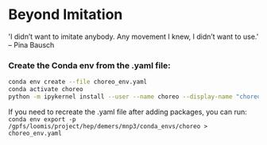 # Beyond Imitation
'I didn’t want to imitate anybody. Any movement I knew, I didn’t want to use.' – Pina Bausch

### Create the Conda env from the .yaml file: 
```sh
conda env create --file choreo_env.yaml
conda activate choreo
python -m ipykernel install --user --name choreo --display-name "choreo" # installs the Conda kernel for use in Jupyter notebooks
```
If you need to recreate the .yaml file after adding packages, you can run: 
`conda env export -p /gpfs/loomis/project/hep/demers/mnp3/conda_envs/choreo > choreo_env.yaml`

